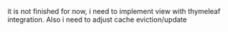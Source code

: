 it is not finished for now, i need to implement view with thymeleaf integration. Also i need to adjust cache eviction/update
